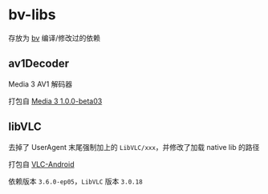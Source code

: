 # bv-libs
存放为 [bv](https://github.com/aaa1115910/bv) 编译/修改过的依赖


## av1Decoder
Media 3 AV1 解码器

打包自 [Media 3 1.0.0-beta03](https://github.com/androidx/media/tree/c2cbb6370a265efc93661b659e70b2679506e995/libraries/decoder_av1)


## libVLC
去掉了 UserAgent 末尾强制加上的 `LibVLC/xxx`，并修改了加载 native lib 的路径

打包自 [VLC-Android](https://code.videolan.org/videolan/vlc-android/-/tree/a0f588afd3626fa1e97de81603c2589a9c62b004)

依赖版本 `3.6.0-ep05`，`LibVLC` 版本 `3.0.18`